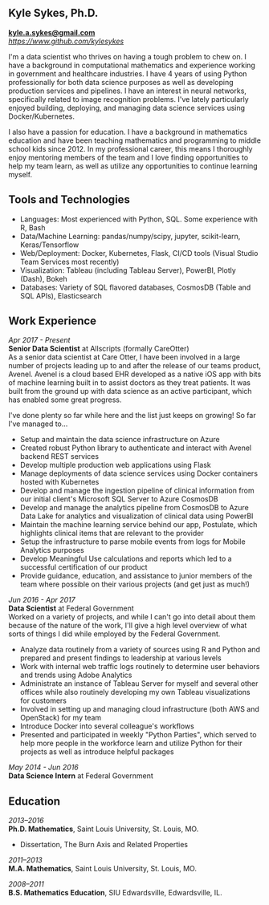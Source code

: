 Kyle Sykes, Ph.D.
-----------------
**kyle.a.sykes@gmail.com**  
*https://www.github.com/kylesykes*

I'm a data scientist who thrives on having a tough problem to chew on. I have a background in computational mathematics and experience working in government and healthcare industries. I have 4 years of using Python professionally for both data science purposes as well as developing production services and pipelines.  I have an interest in neural networks, specifically related to image recognition problems. I've lately particularly enjoyed building, deploying, and managing data science services using Docker/Kubernetes.  

I also have a passion for education. I have a background in mathematics education and have been teaching mathematics and programming to middle school kids since 2012. In my professional career, this means I thoroughly enjoy mentoring members of the team and I love finding opportunities to help my team learn, as well as utilize any opportunities to continue learning myself.


Tools and Technologies
----------------------
- Languages: Most experienced with Python, SQL.  Some experience with R, Bash
- Data/Machine Learning: pandas/numpy/scipy, jupyter, scikit-learn, Keras/Tensorflow
- Web/Deployment: Docker, Kubernetes, Flask, CI/CD tools (Visual Studio Team Services most recently)
- Visualization: Tableau (including Tableau Server), PowerBI, Plotly (Dash), Bokeh
- Databases: Variety of SQL flavored databases, CosmosDB (Table and SQL APIs), Elasticsearch


Work Experience
---------------
*Apr 2017 - Present*  
**Senior Data Scientist** at Allscripts (formally CareOtter)  
As a senior data scientist at Care Otter, I have been involved in a large number of projects leading up to and after the release of our teams product, Avenel. Avenel is a cloud based EHR developed as a native iOS app with bits of machine learning built in to assist doctors as they treat patients. It was built from the ground up with data science as an active participant, which has enabled some great progress.

I've done plenty so far while here and the list just keeps on growing! So far I've managed to...

- Setup and maintain the data science infrastructure on Azure
- Created robust Python library to authenticate and interact with Avenel backend REST services
- Develop multiple production web applications using Flask
- Manage deployments of data science services using Docker containers hosted with Kubernetes
- Develop and manage the ingestion pipeline of clinical information from our initial client's Microsoft SQL Server to Azure CosmosDB
- Develop and manage the analytics pipeline from CosmosDB to Azure Data Lake for analytics and visualization of clinical data using PowerBI
- Maintain the machine learning service behind our app, Postulate, which highlights clinical items that are relevant to the provider
- Setup the infrastructure to parse mobile events from logs for Mobile Analytics purposes
- Develop Meaningful Use calculations and reports which led to a successful certification of our product
- Provide guidance, education, and assistance to junior members of the team where possible on their various projects (and get just as much!)


*Jun 2016 - Apr 2017*  
**Data Scientist** at Federal Government  
Worked on a variety of projects, and while I can't go into detail about them because of the nature of the work, I'll give a high level overview of what sorts of things I did while employed by the Federal Government.

- Analyze data routinely from a variety of sources using R and Python and prepared and present findings to leadership at various levels
- Work with internal web traffic logs routinely to determine user behaviors and trends using Adobe Analytics
- Administrate an instance of Tableau Server for myself and several other offices while also routinely developing my own Tableau visualizations for customers
- Involved in setting up and managing cloud infrastructure (both AWS and OpenStack) for my team
- Introduce Docker into several colleague's workflows
- Presented and participated in weekly "Python Parties", which served to help more people in the workforce learn and utilize Python for their projects as well as introduce helpful packages

*May 2014 - Jun 2016*  
**Data Science Intern** at Federal Government  

Education
---------
*2013–2016*  
**Ph.D. Mathematics**, Saint Louis University, St. Louis, MO.  
- Dissertation, The Burn Axis and Related Properties

*2011–2013*  
**M.A. Mathematics**, Saint Louis University, St. Louis, MO.

*2008–2011*  
**B.S. Mathematics Education**, SIU Edwardsville, Edwardsville, IL.
